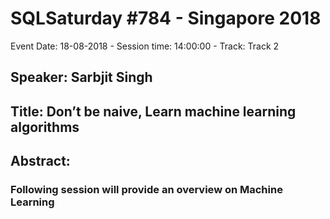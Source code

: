 # SQLSaturday #784 - Singapore 2018
Event Date: 18-08-2018 - Session time: 14:00:00 - Track: Track 2
## Speaker: Sarbjit Singh
## Title: Don’t be naive, Learn machine learning algorithms
## Abstract:
### Following session will provide an overview on Machine Learning
